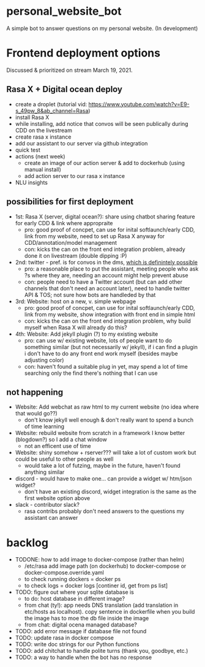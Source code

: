 # personal_website_bot
A simple bot to answer questions on my personal website. (In development)

# Frontend deployment options

Discussed & prioritized on stream March 19, 2021.

## Rasa X + Digital ocean deploy
- create a droplet (tutorial vid: https://www.youtube.com/watch?v=E9-s_49pw_8&ab_channel=Rasa)
- install Rasa X
- while installing, add notice that convos will be seen publically during CDD on the livestream
- create rasa x instance
- add our assistant to our server via github integration
- quick test
- actions (next week)
    - create an image of our action server & add to dockerhub (using manual install)
    - add action server to our rasa x instance
- NLU insights

## possibilities for first deployment
- 1st: Rasa X (server, digital ocean?): share using chatbot sharing feature for early CDD & link where appropraite
    - pro: good proof of concpet, can use for inital softlaunch/early CDD, link from my website, need to set up Rasa X anyway for CDD/annotation/model management
    - con: kicks the can on the front end integration problem, already done it on livestream (double dipping :P)
- 2nd: twitter - pref. is for convos in the dms, [which is definintely possible](https://www.freecodecamp.org/news/how-to-create-your-own-auto-direct-message-twitter-bot-for-free-e851265ce730/)
    - pro: a reasonable place to put the assistant, meeting people who ask ?s where they are, needing an account might help prevent abuse
    - con: people need to have a Twitter account (but can add other channels that don't need an account later), need to handle twitter API & TOS; not sure how bots are handleded by that
- 3rd: Website: host on a new, v. simple webpage
    - pro: good proof of concpet, can use for inital softlaunch/early CDD, link from my website, show integration with front end in simple html
    - con: kicks the can on the front end integration problem, why build myself when Rasa X will already do this?
- 4th: Website: Add jekyll plugin (?) to my existing website
    - pro: can use w/ existing website, lots of people want to do something similar (but not necessarily w/ jekyll), if i can find a plugin i don't have to do any front end work myself (besides maybe adjusting color) 
    - con: haven't found a suitable plug in yet, may spend a lot of time searching only the find there's nothing that I can use


## not happening
- Website: Add webchat as raw html to my current website (no idea where that would go??)
     - don't know jekyll well enough & don't really want to spend a bunch of time learning
- Website: rebuild website from scratch in a framework I know better (blogdown?) so I add a chat window
    - not an efficent use of time
- Website: shiny somehow + rserver??? will take a lot of custom work but could be useful to other people as well
    - would take a lot of futzing, maybe in the future, haven't found anything similar 
- discord - would have to make one... can provide a widget w/ htm/json widget?
    - don't have an existing discord, widget integration is the same as the first website option above 
- slack - contributor slack?
    - rasa contribs probably don't need answers to the questions my assistant can answer



# backlog
- TODONE: how to add image to docker-compose (rather than helm)
    - /etc/rasa add image path (on dockerhub) to docker-compose or docker-compose.override.yaml
    - to check running dockers = docker ps
    - to check logs = docker logs [continer id, get from ps list]
- TODO: figure out where your sqlite database is
    - to do: host database in different image?
    - from chat (ty!): app needs DNS translation (add translation in etc/hosts as localhost). copy sentence in dockerfile when you build the image has to moe the db file inside the image
    - from chat: digital ocena managed database? 
- TODO: add error message if database file not found   
- TODO: update rasa in docker compose
- TODO: write doc strings for our Python functions
- TODO: add chitchat to handle polite turns (thank you, goodbye, etc.)
- TODO: a way to handle when the bot has no response